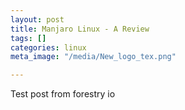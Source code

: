```yaml
---
layout: post
title: Manjaro Linux - A Review
tags: []
categories: linux
meta_image: "/media/New_logo_tex.png"

---
```

Test post from forestry io